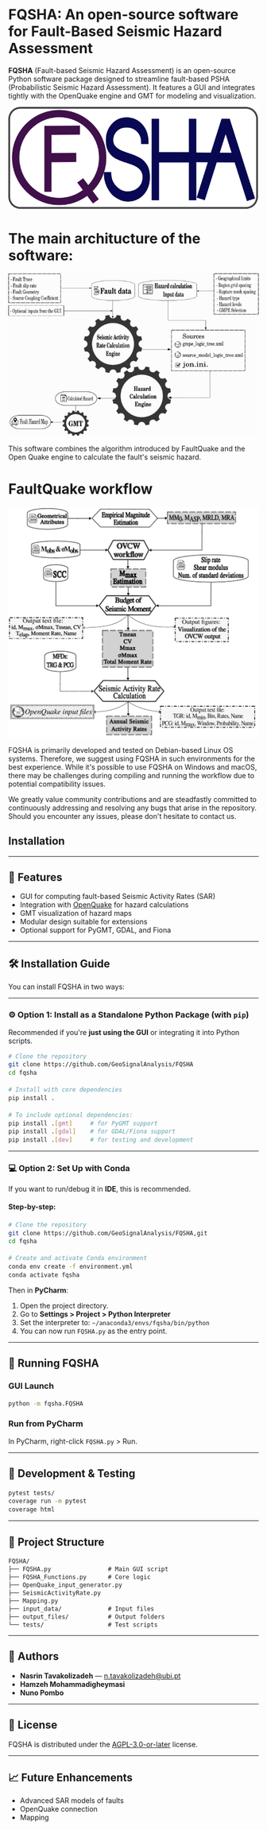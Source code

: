 #  FQSHA: An open-source software for Fault-Based Seismic Hazard Assessment

**FQSHA** (Fault-based Seismic Hazard Assessment) is an open-source Python software package designed to streamline fault-based PSHA (Probabilistic Seismic Hazard Assessment). It features a GUI and integrates tightly with the OpenQuake engine and GMT for modeling and visualization.

![FQSHA](https://github.com/GeoSignalAnalysis/FQSHA/blob/main/logo-1.png)

# The main architucture of the software:

![FQSHA](https://github.com/GeoSignalAnalysis/FQSHA/blob/main/Software_architecture.png)


This software combines the algorithm introduced by FaultQuake and the Open Quake engine to calculate the fault's seismic hazard.


# FaultQuake workflow

![FaultQuake](https://github.com/GeoSignalAnalysis/FaultQuake/blob/main/FaultQuake_workflow.png)


FQSHA is primarily developed and tested on Debian-based Linux OS systems. Therefore, we suggest using FQSHA in such environments for the best experience. While it's possible to use FQSHA on Windows and macOS, there may be challenges during compiling and running the workflow due to potential compatibility issues.

We greatly value community contributions and are steadfastly committed to continuously addressing and resolving any bugs that arise in the repository. Should you encounter any issues, please don't hesitate to contact us.


## Installation


---

## 🚀 Features

- GUI for computing fault-based Seismic Activity Rates (SAR)
- Integration with [OpenQuake](https://github.com/gem/oq-engine) for hazard calculations
- GMT visualization of hazard maps
- Modular design suitable for extensions
- Optional support for PyGMT, GDAL, and Fiona

---

## 🛠️ Installation Guide

You can install FQSHA in two ways:

---

### ⚙️ Option 1: Install as a Standalone Python Package (with `pip`)

Recommended if you're **just using the GUI** or integrating it into Python scripts.

```bash
# Clone the repository
git clone https://github.com/GeoSignalAnalysis/FQSHA
cd fqsha

# Install with core dependencies
pip install .

# To include optional dependencies:
pip install .[gmt]     # for PyGMT support
pip install .[gdal]    # for GDAL/Fiona support
pip install .[dev]     # for testing and development
```

---

### 💻 Option 2: Set Up with Conda

If you want to run/debug it in **IDE**, this is recommended.

#### Step-by-step:

```bash
# Clone the repository
git clone https://github.com/GeoSignalAnalysis/FQSHA,git
cd fqsha

# Create and activate Conda environment
conda env create -f environment.yml
conda activate fqsha
```

Then in **PyCharm**:
1. Open the project directory.
2. Go to **Settings > Project > Python Interpreter**
3. Set the interpreter to: `~/anaconda3/envs/fqsha/bin/python`
4. You can now run `FQSHA.py` as the entry point.

---

## 🚀 Running FQSHA

### GUI Launch

```bash
python -m fqsha.FQSHA
```

### Run from PyCharm
In PyCharm, right-click `FQSHA.py` > Run.

---

## 🧪 Development & Testing

```bash
pytest tests/
coverage run -m pytest
coverage html
```

---

## 📂 Project Structure

```
FQSHA/
├── FQSHA.py                # Main GUI script
├── FQSHA_Functions.py      # Core logic
├── OpenQuake_input_generator.py
├── SeismicActivityRate.py
├── Mapping.py
├── input_data/             # Input files
├── output_files/           # Output folders
└── tests/                  # Test scripts
```

---

## 👥 Authors

- **Nasrin Tavakolizadeh** — [n.tavakolizadeh@ubi.pt](mailto:n.tavakolizadeh@ubi.pt)
- **Hamzeh Mohammadigheymasi**
- **Nuno Pombo**

---

## 📄 License

FQSHA is distributed under the [AGPL-3.0-or-later](https://www.gnu.org/licenses/agpl-3.0.html) license.

---

## 📈 Future Enhancements

- Advanced SAR models of faults
- OpenQuake connection
- Mapping 
